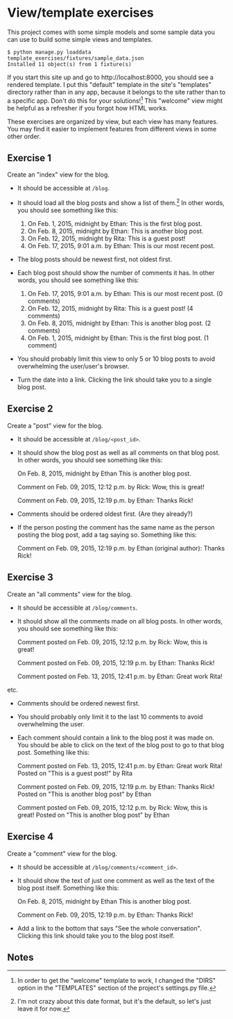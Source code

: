 # View/template exercises

This project comes with some simple models and some sample data you
can use to build some simple views and templates.

    $ python manage.py loaddata template_exercises/fixtures/sample_data.json
    Installed 11 object(s) from 1 fixture(s)

If you start this site up and go to http://localhost:8000, you should
see a rendered template. I put this "default" template in the site's
"templates" directory rather than in any app, because it belongs to
the site rather than to a specific app. Don't do this for your
solutions![^1] This "welcome" view might be helpful as a refresher if
you forgot how HTML works.

These exercises are organized by view, but each view has many
features. You may find it easier to implement features from different
views in some other order.

## Exercise 1

Create an "index" view for the blog.

- It should be accessible at ``/blog``.
- It should load all the blog posts and show a list of them.[^2] In other
  words, you should see something like this:

    1. On Feb. 1, 2015, midnight by Ethan: This is the first blog post.
    2. On Feb. 8, 2015, midnight by Ethan: This is another blog post.
    3. On Feb. 12, 2015, midnight by Rita: This is a guest post!
    4. On Feb. 17, 2015, 9:01 a.m. by Ethan: This is our most recent post.

- The blog posts should be newest first, not oldest first.
- Each blog post should show the number of comments it has. In other
  words, you should see something like this:

    1. On Feb. 17, 2015, 9:01 a.m. by Ethan: This is our most recent post. (0 comments)
    2. On Feb. 12, 2015, midnight by Rita: This is a guest post! (4 comments)
    3. On Feb. 8, 2015, midnight by Ethan: This is another blog post. (2 comments)
    4. On Feb. 1, 2015, midnight by Ethan: This is the first blog post. (1 comment)

- You should probably limit this view to only 5 or 10 blog posts to
  avoid overwhelming the user/user's browser.
- Turn the date into a link. Clicking the link should take you to a
  single blog post.

## Exercise 2

Create a "post" view for the blog.

- It should be accessible at ``/blog/<post_id>``.
- It should show the blog post as well as all comments on that blog
  post. In other words, you should see something like this:

    On Feb. 8, 2015, midnight by Ethan
    This is another blog post.

    Comment on Feb. 09, 2015, 12:12 p.m. by Rick:
    Wow, this is great!

    Comment on Feb. 09, 2015, 12:19 p.m. by Ethan:
    Thanks Rick!

- Comments should be ordered oldest first. (Are they already?)
- If the person posting the comment has the same name as the person
  posting the blog post, add a tag saying so. Something like this:

    Comment on Feb. 09, 2015, 12:19 p.m. by Ethan (original author):
    Thanks Rick!

## Exercise 3

Create an "all comments" view for the blog.

- It should be accessible at ``/blog/comments``.
- It should show all the comments made on all blog posts. In other
  words, you should see something like this:

    Comment posted on Feb. 09, 2015, 12:12 p.m. by Rick:
    Wow, this is great!

    Comment posted on Feb. 09, 2015, 12:19 p.m. by Ethan:
    Thanks Rick!

    Comment posted on Feb. 13, 2015, 12:41 p.m. by Ethan:
    Great work Rita!

etc.

- Comments should be ordered newest first.
- You should probably only limit it to the last 10 comments to avoid
overwhelming the user.
- Each comment should contain a link to the blog post it was made
  on. You should be able to click on the text of the blog post to go
  to that blog post. Something like this:

    Comment posted on Feb. 13, 2015, 12:41 p.m. by Ethan:
    Great work Rita!
    Posted on "This is a guest post!" by Rita

    Comment posted on Feb. 09, 2015, 12:19 p.m. by Ethan:
    Thanks Rick!
    Posted on "This is another blog post" by Ethan

    Comment posted on Feb. 09, 2015, 12:12 p.m. by Rick:
    Wow, this is great!
    Posted on "This is another blog post" by Ethan

## Exercise 4

Create a "comment" view for the blog.

- It should be accessible at ``/blog/comments/<comment_id>``.
- It should show the text of just one comment as well as the text of
the blog post itself. Something like this:

    On Feb. 8, 2015, midnight by Ethan
    This is another blog post.

    Comment on Feb. 09, 2015, 12:19 p.m. by Ethan:
    Thanks Rick!

- Add a link to the bottom that says "See the whole
  conversation". Clicking this link should take you to the blog post
  itself.

## Notes

[^1]:
    In order to get the "welcome" template to work, I changed the "DIRS"
    option in the "TEMPLATES" section of the project's settings.py file.

[^2]:
    I'm not crazy about this date format, but it's the default, so
    let's just leave it for now.
